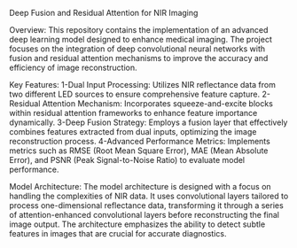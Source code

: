 Deep Fusion and Residual Attention for NIR Imaging

Overview: This repository contains the implementation of an advanced deep learning model designed to enhance medical imaging. The project focuses on the integration of deep convolutional neural networks with fusion and residual attention mechanisms to improve the accuracy and efficiency of image reconstruction.

Key Features: 
1-Dual Input Processing: Utilizes NIR reflectance data from two different LED sources to ensure comprehensive feature capture. 
2-Residual Attention Mechanism: Incorporates squeeze-and-excite blocks within residual attention frameworks to enhance feature importance dynamically.
3-Deep Fusion Strategy: Employs a fusion layer that effectively combines features extracted from dual inputs, optimizing the image reconstruction process.
4-Advanced Performance Metrics: Implements metrics such as RMSE (Root Mean Square Error), MAE (Mean Absolute Error), and PSNR (Peak Signal-to-Noise Ratio) to evaluate model performance.

Model Architecture: The model architecture is designed with a focus on handling the complexities of NIR data. It uses convolutional layers tailored to process one-dimensional reflectance data, transforming it through a series of attention-enhanced convolutional layers before reconstructing the final image output. The architecture emphasizes the ability to detect subtle features in images that are crucial for accurate diagnostics.
